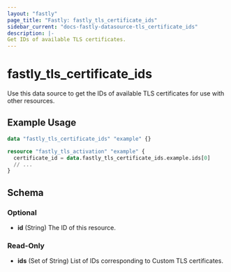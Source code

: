 ```yaml
---
layout: "fastly"
page_title: "Fastly: fastly_tls_certificate_ids"
sidebar_current: "docs-fastly-datasource-tls_certificate_ids"
description: |-
Get IDs of available TLS certificates.
---
```


# fastly_tls_certificate_ids

Use this data source to get the IDs of available TLS certificates for use with other resources.

## Example Usage

```terraform
data "fastly_tls_certificate_ids" "example" {}

resource "fastly_tls_activation" "example" {
  certificate_id = data.fastly_tls_certificate_ids.example.ids[0]
  // ...
}
```

<!-- schema generated by tfplugindocs -->
## Schema

### Optional

- **id** (String) The ID of this resource.

### Read-Only

- **ids** (Set of String) List of IDs corresponding to Custom TLS certificates.